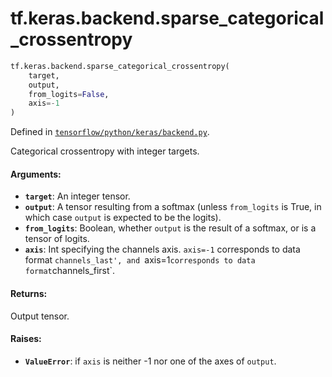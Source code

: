 <div itemscope itemtype="http://developers.google.com/ReferenceObject">
<meta itemprop="name" content="tf.keras.backend.sparse_categorical_crossentropy" />
<meta itemprop="path" content="Stable" />
</div>

# tf.keras.backend.sparse_categorical_crossentropy

``` python
tf.keras.backend.sparse_categorical_crossentropy(
    target,
    output,
    from_logits=False,
    axis=-1
)
```



Defined in [`tensorflow/python/keras/backend.py`](/code/stable/tensorflow/python/keras/backend.py).

Categorical crossentropy with integer targets.

#### Arguments:

* <b>`target`</b>: An integer tensor.
* <b>`output`</b>: A tensor resulting from a softmax
        (unless `from_logits` is True, in which
        case `output` is expected to be the logits).
* <b>`from_logits`</b>: Boolean, whether `output` is the
        result of a softmax, or is a tensor of logits.
* <b>`axis`</b>: Int specifying the channels axis. `axis=-1` corresponds to data
        format `channels_last', and `axis=1` corresponds to data format
        `channels_first`.


#### Returns:

Output tensor.


#### Raises:

* <b>`ValueError`</b>: if `axis` is neither -1 nor one of the axes of `output`.
